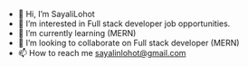 - 👋 Hi, I’m SayaliLohot
- 👀 I’m interested in Full stack developer job opportunities.
- 🌱 I’m currently learning (MERN)
- 💞️ I’m looking to collaborate on Full stack developer (MERN)
- 📫 How to reach me sayalinlohot@gmail.com

<!---
SayaliLohot/SayaliLohot is a ✨ special ✨ repository because its `README.md` (this file) appears on your GitHub profile.
You can click the Preview link to take a look at your changes.
--->
